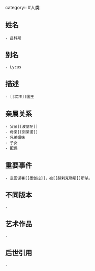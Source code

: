 category:: #人类
## 姓名
	- 吕科斯
## 别名
	- Lycus
## 描述
	- [[忒拜]]国王
## 亲属关系
	- 父亲[[波塞冬]]
	- 母亲[[刻莱诺]]
	- 兄弟姐妹
	- 子女
	- 配偶
## 重要事件
	- 意图谋害[[墨伽拉]]，被[[赫剌克勒斯]]所杀。
## 不同版本
	-
## 艺术作品
	-
## 后世引用
	-
